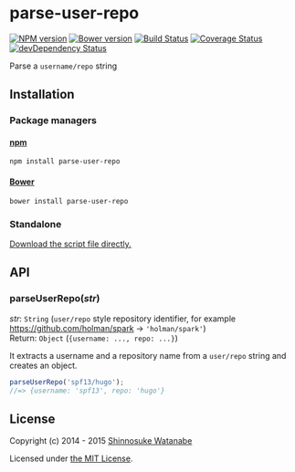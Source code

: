 # parse-user-repo

[![NPM version](https://img.shields.io/npm/v/parse-user-repo.svg)](https://www.npmjs.com/package/parse-user-repo)
[![Bower version](https://img.shields.io/bower/v/parse-user-repo.svg)](https://github.com/shinnn/parse-user-repo/releases)
[![Build Status](https://travis-ci.org/shinnn/parse-user-repo.svg)](https://travis-ci.org/shinnn/parse-user-repo)
[![Coverage Status](https://img.shields.io/coveralls/shinnn/parse-user-repo.svg)](https://coveralls.io/github/shinnn/parse-user-repo?branch=master)
[![devDependency Status](https://david-dm.org/shinnn/parse-user-repo/dev-status.svg)](https://david-dm.org/shinnn/parse-user-repo#info=devDependencies)

Parse a `username/repo` string

## Installation

### Package managers

#### [npm](https://www.npmjs.com/)

```
npm install parse-user-repo
```

#### [Bower](http://bower.io/)

```
bower install parse-user-repo
```

### Standalone

[Download the script file directly.](https://raw.githubusercontent.com/shinnn/parse-user-repo/master/browser.js)

## API

### parseUserRepo(*str*)

*str*: `String` (`user/repo` style repository identifier, for example <https://github.com/holman/spark> → `'holman/spark'`)  
Return: `Object` (`{username: ..., repo: ...}`)

It extracts a username and a repository name from a `user/repo` string and creates an object.

```javascript
parseUserRepo('spf13/hugo');
//=> {username: 'spf13', repo: 'hugo'}
```

## License

Copyright (c) 2014 - 2015 [Shinnosuke Watanabe](https://github.com/shinnn)

Licensed under [the MIT License](./LICENSE).
